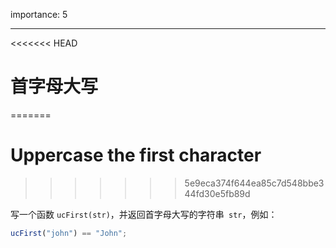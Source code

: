 importance: 5

---

<<<<<<< HEAD
# 首字母大写
=======
# Uppercase the first character
>>>>>>> 5e9eca374f644ea85c7d548bbe344fd30e5fb89d

写一个函数 `ucFirst(str)`，并返回首字母大写的字符串` str`，例如：

```js
ucFirst("john") == "John";
```

